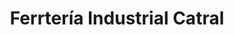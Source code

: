 ---
title: "Ferrtería Industrial Catral"
url: /catral/ferrteria-industrial-catral/
shop: Eisenwaren
---